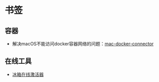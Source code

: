 # 书签

## 容器

- 解决macOS不能访问docker容器网络的问题：[mac-docker-connector](https://github.com/wenjunxiao/mac-docker-connector)

## 在线工具

- [冰箱在线激活器](https://adb.http.gs/icebox.html)
